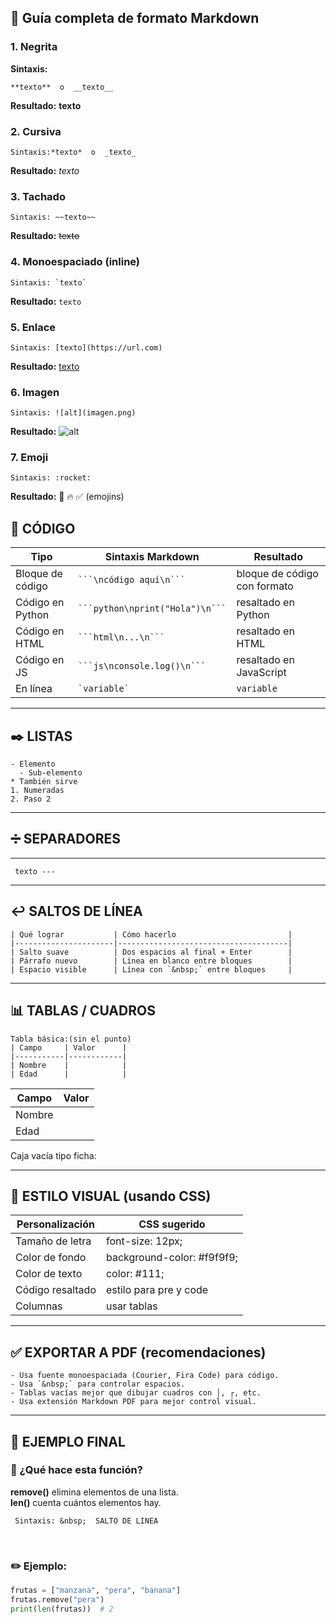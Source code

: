 ## 📘 Guía completa de formato Markdown

### 1. Negrita  
**Sintaxis:**  
```
**texto**  o  __texto__
```

**Resultado:**  **texto**

### 2. Cursiva  

```
Sintaxis:*texto*  o  _texto_
```

**Resultado:**  *texto*

### 3. Tachado  
```
Sintaxis: ~~texto~~
```

**Resultado:**  ~~texto~~

### 4. Monoespaciado (inline)  
```
Sintaxis: `texto`
```

**Resultado:**  `texto`

### 5. Enlace  
```
Sintaxis: [texto](https://url.com)
```

**Resultado:** [texto](https://url.com)

### 6. Imagen  
```
Sintaxis: ![alt](imagen.png)
```

**Resultado:**  ![alt](imagen.png)

### 7. Emoji  
```
Sintaxis: :rocket:
```

**Resultado:**  🚀 🔥 ✅ (emojins)

## 🧱 CÓDIGO

| Tipo              | Sintaxis Markdown                  | Resultado                   |
|-------------------|------------------------------------|-----------------------------|
| Bloque de código  | ```` ```\ncódigo aquí\n``` ````   | bloque de código con formato |
| Código en Python  | ```` ```python\nprint("Hola")\n``` ```` | resaltado en Python         |
| Código en HTML    | ```` ```html\n...\n``` ````        | resaltado en HTML           |
| Código en JS      | ```` ```js\nconsole.log()\n``` ````| resaltado en JavaScript     |
| En línea          | `` `variable` ``                    | `variable`                  |

---

## ✒️ LISTAS
```
- Elemento
  - Sub-elemento
* También sirve
1. Numeradas
2. Paso 2
```
---

## ➗ SEPARADORES
---
``` texto ---```


---

## ↩️ SALTOS DE LÍNEA
```
| Qué lograr           | Cómo hacerlo                         |
|----------------------|--------------------------------------|
| Salto suave          | Dos espacios al final + Enter        |
| Párrafo nuevo        | Línea en blanco entre bloques        |
| Espacio visible      | Línea con `&nbsp;` entre bloques     |
```
---

## 📊 TABLAS / CUADROS
```
Tabla básica:(sin el punto)
| Campo     | Valor      |
|-----------|------------|
| Nombre    |            |
| Edad      |            |
```

| Campo     | Valor      |
|-----------|------------|
| Nombre    |            |
| Edad      |            |

Caja vacía tipo ficha:


---

## 🎨 ESTILO VISUAL (usando CSS)

| Personalización     | CSS sugerido                   |
|---------------------|---------------------------------|
| Tamaño de letra     | font-size: 12px;               |
| Color de fondo      | background-color: #f9f9f9;     |
| Color de texto      | color: #111;                   |
| Código resaltado    | estilo para pre y code         |
| Columnas            | usar tablas                    |

---

## ✅ EXPORTAR A PDF (recomendaciones)
```
- Usa fuente monoespaciada (Courier, Fira Code) para código.
- Usa `&nbsp;` para controlar espacios.
- Tablas vacías mejor que dibujar cuadros con │, ┌, etc.
- Usa extensión Markdown PDF para mejor control visual.
```
---

## 📎 EJEMPLO FINAL

### 🧠 ¿Qué hace esta función?

**remove()** elimina elementos de una lista.  
**len()** cuenta cuántos elementos hay.

```
 Sintaxis: &nbsp;  SALTO DE LINEA
```
&nbsp;

### ✏️ Ejemplo:

```python
frutas = ["manzana", "pera", "banana"]
frutas.remove("pera")
print(len(frutas))  # 2
```